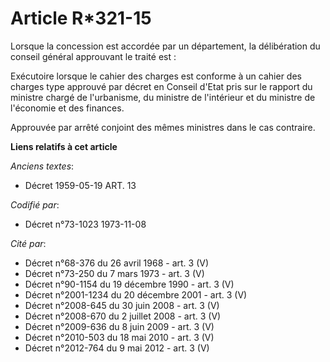 # Article R*321-15

Lorsque la concession est accordée par un département, la délibération du conseil général approuvant le traité est :

Exécutoire lorsque le cahier des charges est conforme à un cahier des charges type approuvé par décret en Conseil d'Etat pris
sur le rapport du ministre chargé de l'urbanisme, du ministre de l'intérieur et du ministre de l'économie et des finances.

Approuvée par arrêté conjoint des mêmes ministres dans le cas contraire.

**Liens relatifs à cet article**

_Anciens textes_:

  - Décret  1959-05-19 ART. 13

_Codifié par_:

  - Décret n°73-1023 1973-11-08

_Cité par_:

  - Décret n°68-376 du 26 avril 1968 - art. 3 (V)
  - Décret n°73-250 du 7 mars 1973 - art. 3 (V)
  - Décret n°90-1154 du 19 décembre 1990 - art. 3 (V)
  - Décret n°2001-1234 du 20 décembre 2001 - art. 3 (V)
  - Décret n°2008-645 du 30 juin 2008 - art. 3 (V)
  - Décret n°2008-670 du 2 juillet 2008 - art. 3 (V)
  - Décret n°2009-636 du 8 juin 2009 - art. 3 (V)
  - Décret n°2010-503 du 18 mai 2010 - art. 3 (V)
  - Décret n°2012-764 du 9 mai 2012 - art. 3 (V)
